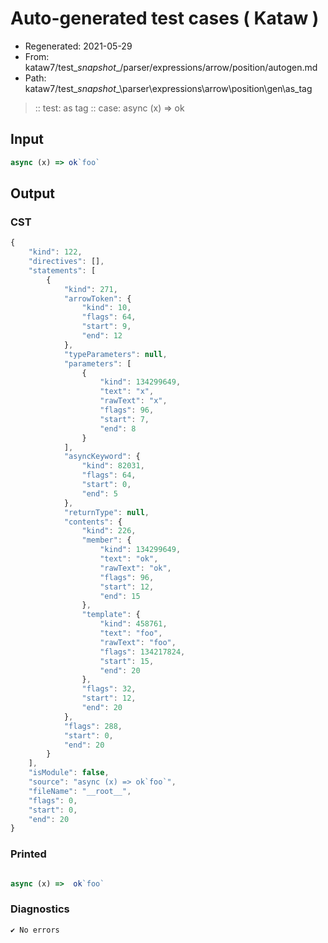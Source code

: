 # Auto-generated test cases ( Kataw )
- Regenerated: 2021-05-29
- From: kataw7/test\__snapshot__/parser/expressions/arrow/position/autogen.md
- Path: kataw7/test\__snapshot__\parser\expressions\arrow\position\gen\as_tag
> :: test: as tag
> :: case: async (x) => ok
## Input

`````js
async (x) => ok`foo`
`````
## Output

### CST

```javascript
{
    "kind": 122,
    "directives": [],
    "statements": [
        {
            "kind": 271,
            "arrowToken": {
                "kind": 10,
                "flags": 64,
                "start": 9,
                "end": 12
            },
            "typeParameters": null,
            "parameters": [
                {
                    "kind": 134299649,
                    "text": "x",
                    "rawText": "x",
                    "flags": 96,
                    "start": 7,
                    "end": 8
                }
            ],
            "asyncKeyword": {
                "kind": 82031,
                "flags": 64,
                "start": 0,
                "end": 5
            },
            "returnType": null,
            "contents": {
                "kind": 226,
                "member": {
                    "kind": 134299649,
                    "text": "ok",
                    "rawText": "ok",
                    "flags": 96,
                    "start": 12,
                    "end": 15
                },
                "template": {
                    "kind": 458761,
                    "text": "foo",
                    "rawText": "foo",
                    "flags": 134217824,
                    "start": 15,
                    "end": 20
                },
                "flags": 32,
                "start": 12,
                "end": 20
            },
            "flags": 288,
            "start": 0,
            "end": 20
        }
    ],
    "isModule": false,
    "source": "async (x) => ok`foo`",
    "fileName": "__root__",
    "flags": 0,
    "start": 0,
    "end": 20
}
```

### Printed

```javascript

async (x) =>  ok`foo`
```

### Diagnostics

```javascript
✔ No errors
```

